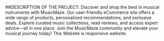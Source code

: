 ##DESCRIPTION OF THE PROJECT:
Discover and shop the best in musical instruments with MusicMaze. Our user-friendly eCommerce site offers a wide range of products,
personalized recommendations, and exclusive deals. Explore curated music collections,
read reviews, and access expert advice—all in one place. Join the MusicMaze community and elevate your musical journey today!
This Website is responsive website.

